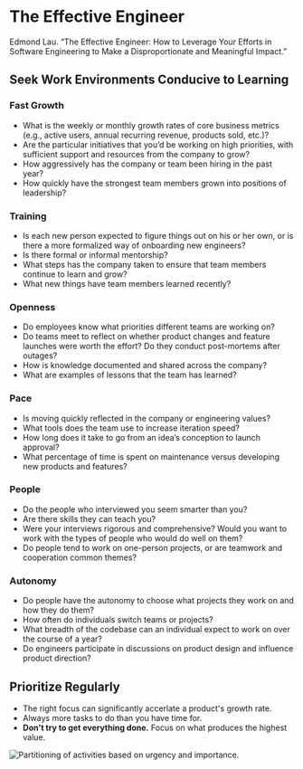 # The Effective Engineer

Edmond Lau. “The Effective Engineer: How to Leverage Your Efforts in Software Engineering to Make a Disproportionate and Meaningful Impact.”

## Seek Work Environments Conducive to Learning

### Fast Growth

- What is the weekly or monthly growth rates of core business metrics (e.g., active users, annual recurring revenue, products sold, etc.)?
- Are the particular initiatives that you’d be working on high priorities, with sufficient support and resources from the company to grow?
- How aggressively has the company or team been hiring in the past year?
- How quickly have the strongest team members grown into positions of leadership?

### Training

- Is each new person expected to figure things out on his or her own, or is there a more formalized way of onboarding new engineers?
- Is there formal or informal mentorship?
- What steps has the company taken to ensure that team members continue to learn and grow?
- What new things have team members learned recently?

### Openness

- Do employees know what priorities different teams are working on?
- Do teams meet to reflect on whether product changes and feature launches were worth the effort? Do they conduct post-mortems after outages?
- How is knowledge documented and shared across the company?
- What are examples of lessons that the team has learned?

### Pace

- Is moving quickly reflected in the company or engineering values?
- What tools does the team use to increase iteration speed?
- How long does it take to go from an idea’s conception to launch approval?
- What percentage of time is spent on maintenance versus developing new products and features?

### People

- Do the people who interviewed you seem smarter than you?
- Are there skills they can teach you?
- Were your interviews rigorous and comprehensive? Would you want to work with the types of people who would do well on them?
- Do people tend to work on one-person projects, or are teamwork and cooperation common themes?

### Autonomy

- Do people have the autonomy to choose what projects they work on and how they do them?
- How often do individuals switch teams or projects?
- What breadth of the codebase can an individual expect to work on over the course of a year?
- Do engineers participate in discussions on product design and influence product direction?

## Prioritize Regularly

- The right focus can significantly accerlate a product's growth rate.
- Always more tasks to do than you have time for.
- **Don't try to get everything done.** Focus on what produces the highest value.

![Partitioning of activities based on urgency and importance.](https://www.dropbox.com/s/2cse2o8aixaftgw/Screen%20Shot%202020-11-08%20at%2011.37.57%20AM.png)
